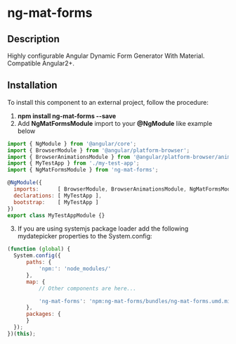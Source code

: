 # ng-mat-forms

## Description

  Highly configurable Angular Dynamic Form Generator With Material. Compatible Angular2+.
  
## Installation

  To install this component to an external project, follow the procedure:
  
  1.  __npm install ng-mat-forms --save__
  2. Add __NgMatFormsModule__ import to your __@NgModule__ like example below
    
  ```javascript
  import { NgModule } from '@angular/core';
  import { BrowserModule } from '@angular/platform-browser';
  import { BrowserAnimationsModule } from '@angular/platform-browser/animations';
  import { MyTestApp } from './my-test-app';
  import { NgMatFormsModule } from 'ng-mat-forms';

  @NgModule({
    imports:      [ BrowserModule, BrowserAnimationsModule, NgMatFormsModule ],
    declarations: [ MyTestApp ],
    bootstrap:    [ MyTestApp ]
  })
  export class MyTestAppModule {}
  ```
  3. If you are using systemjs package loader add the following mydatepicker properties to the System.config:
  
  ```javascript
 (function (global) {
    System.config({
        paths: {
            'npm:': 'node_modules/'
        },
        map: {
            // Other components are here...

            'ng-mat-forms': 'npm:ng-mat-forms/bundles/ng-mat-forms.umd.min.js'
        },
        packages: {
        }
    });
})(this);
  ```
  


